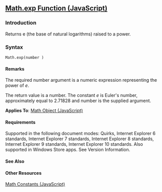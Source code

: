 ## [Math.exp Function (JavaScript)](Math.exp-Function.html)

### Introduction 

 Returns e (the base of natural logarithms) raised to a power.

### Syntax 

```
Math.exp(number )
```

#### Remarks 

<div id="languageReferenceRemarksSection" class="section" name="collapseableSection" style="">
  <p xmlns:util="util">
    The required <span class="parameter" sdata="paramReference">number</span> argument is a numeric expression representing the power of <i>e</i>.
  </p>
  <p xmlns:util="util">
    The return value is a number. The constant <i>e</i> is Euler's number, approximately equal to 2.71828 and <span class="parameter" sdata="paramReference">number</span> is the supplied argument.
  </p>
  <p xmlns:util="util">
    <b>Applies To</b>: <span sdata="link"><a href="607b94cb-921c-43cd-b514-fdbc13aeced6.htm">Math Object (JavaScript)</a></span>
  </p>
</div>

#### Requirements 

<div id="requirementsTitleSection" class="section" name="collapseableSection" style="">
  <p xmlns:util="util"></p>
  <p>
    Supported in the following document modes: Quirks, Internet Explorer 6 standards, Internet Explorer 7 standards, Internet Explorer 8 standards, Internet Explorer 9 standards, Internet Explorer 10
    standards. Also supported in Windows Store apps. See Version Information.
  </p>
</div>

#### See Also 

<div id="seeAlsoSection" class="section" name="collapseableSection" style="">
  <h4 class="subHeading">
    Other Resources
  </h4>
  <div class="seeAlsoStyle">
    <span sdata="link" xmlns:util="util"><a href="8a674046-cb99-4103-92be-83697fba6344.htm">Math Constants (JavaScript)</a></span>
  </div>
</div>

